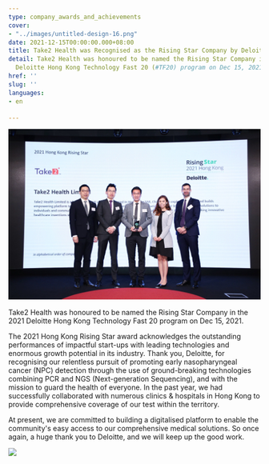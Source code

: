 ```yaml
---
type: company_awards_and_achievements
cover:
- "../images/untitled-design-16.png"
date: 2021-12-15T00:00:00.000+08:00
title: Take2 Health was Recognised as the Rising Star Company by Deloitte Hong Kong
detail: Take2 Health was honoured to be named the Rising Star Company in the 2021
  Deloitte Hong Kong Technology Fast 20 (#TF20) program on Dec 15, 2021.
href: ''
slug: ''
languages:
- en

---
```

![](../images/untitled-design-19.png)

Take2 Health was honoured to be named the Rising Star Company in the 2021 Deloitte Hong Kong Technology Fast 20 program on Dec 15, 2021.

The 2021 Hong Kong Rising Star award acknowledges the outstanding performances of impactful start-ups with leading technologies and enormous growth potential in its industry. Thank you, Deloitte, for recognising our relentless pursuit of promoting early nasopharyngeal cancer (NPC) detection through the use of ground-breaking technologies combining PCR and NGS (Next-generation Sequencing), and with the mission to guard the health of everyone. In the past year, we had successfully collaborated with numerous clinics & hospitals in Hong Kong to provide comprehensive coverage of our test within the territory.

At present, we are committed to building a digitalised platform to enable the community's easy access to our comprehensive medical solutions. So once again, a huge thank you to Deloitte, and we will keep up the good work.

![](../images/untitled-design-17.png)